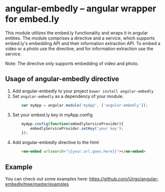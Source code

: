 angular-embedly – angular wrapper for embed.ly
==============================================

This module utilizes the embed.ly functionality and wraps it in angular entities. The module comprises a directive and a service, which supports embed.ly's embedding API and their information extraction API. 
To embed a video or a photo use the directive, and for information extraction use the service.

Note: The directive only supports embedding of video and photo.


## Usage of angular-embedly directive

1. Add angular-embedly to your project `bower install angular-embedly`
2. Set `angular-embedly` as a dependency of your module.
    ```javascript
        var myApp = angular.module('myApp', ['angular-embedly']);
    ```
3. Set your embed.ly key in myApp.config
    ```javascript
        myApp.config(function(embedlyServiceProvider){
            embedlyServiceProvider.setKey('your key');
        });
    ```
4. Add angular-embedly directive to the html
    ```html
        <em-embed urlsearch="{{your.url.goes.here}}"></em-embed>
    ```


## Example
You can check out some examples here: https://github.com/Urigo/angular-embedly/tree/master/examples
